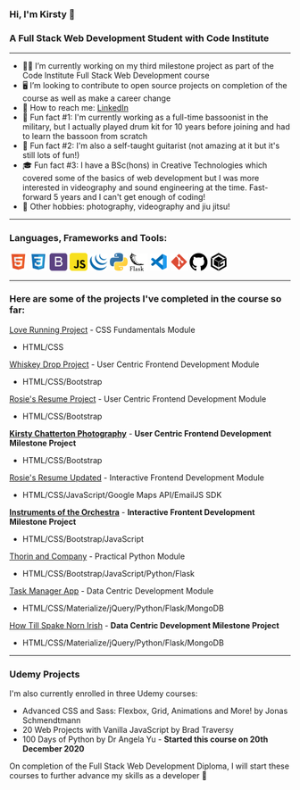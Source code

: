 ### Hi, I'm Kirsty 👋
### A Full Stack Web Development Student with Code Institute 

---

- 👩‍💻 I’m currently working on my third milestone project as part of the Code Institute Full Stack Web Development course
- 🖥 I’m looking to contribute to open source projects on completion of the course as well as make a career change
- 📨 How to reach me: [LinkedIn](https://www.linkedin.com/in/kirsty-chatterton-154781a4/)
- 🥁 Fun fact #1: I'm currently working as a full-time bassoonist in the military, but I actually played drum kit for 10 years before joining and had to learn the bassoon from scratch
- 🎸 Fun fact #2: I'm also a self-taught guitarist (not amazing at it but it's still lots of fun!)
- 🎓 Fun fact #3: I have a BSc(hons) in Creative Technologies which covered some of the basics of web development but I was more interested in videography and sound engineering at the time. Fast-forward 5 years and I can't get enough of coding! 
- 📸 Other hobbies: photography, videography and jiu jitsu! 

---

### Languages, Frameworks and Tools:
![HTML](https://github.com/KirstChat/KirstChat/blob/master/images/html.png)
![CSS](https://github.com/KirstChat/KirstChat/blob/master/images/css.png)
![Bootstrap](https://github.com/KirstChat/KirstChat/blob/master/images/bootstrap.png)
![JavaScript](https://github.com/KirstChat/KirstChat/blob/master/images/javascript.png)
![jQuery](https://github.com/KirstChat/KirstChat/blob/master/images/jquery.png)
![Python](https://github.com/KirstChat/KirstChat/blob/master/images/python.png)
![Flask](https://github.com/KirstChat/KirstChat/blob/master/images/flask.png)
![VS Code](https://github.com/KirstChat/KirstChat/blob/master/images/vscode.png)
![Git](https://github.com/KirstChat/KirstChat/blob/master/images/git.png)
![GitHub](https://github.com/KirstChat/KirstChat/blob/master/images/github.png)
![GitPod](https://github.com/KirstChat/KirstChat/blob/master/images/gitpod.png)

---

### Here are some of the projects I've completed in the course so far:

[Love Running Project](https://github.com/KirstChat/love-running) - CSS Fundamentals Module 
- HTML/CSS
  
[Whiskey Drop Project](https://github.com/KirstChat/whiskey-drop) - User Centric Frontend Development Module 
- HTML/CSS/Bootstrap
  
[Rosie's Resume Project](https://github.com/KirstChat/rosies-resume-project) - User Centric Frontend Development Module 
- HTML/CSS/Bootstrap
  
[**Kirsty Chatterton Photography**](https://github.com/KirstChat/kirsty-chatterton-photography) - **User Centric Frontend Development Milestone Project** 
- HTML/CSS/Bootstrap

[Rosie's Resume Updated](https://github.com/KirstChat/rosies-resume-project-2) - Interactive Frontend Development Module
- HTML/CSS/JavaScript/Google Maps API/EmailJS SDK

[**Instruments of the Orchestra**](https://github.com/KirstChat/instruments-of-the-orchestra) - **Interactive Frontent Development Milestone Project**
- HTML/CSS/Bootstrap/JavaScript

[Thorin and Company](https://github.com/KirstChat/thorin-and-company-updated) - Practical Python Module
- HTML/CSS/Bootstrap/JavaScript/Python/Flask

[Task Manager App](https://github.com/KirstChat/flask-mini-project) - Data Centric Development Module
- HTML/CSS/Materialize/jQuery/Python/Flask/MongoDB

[How Till Spake Norn Irish](https://github.com/KirstChat/how-till-spake-norn-irish) - **Data Centric Development Milestone Project**
- HTML/CSS/Materialize/jQuery/Python/Flask/MongoDB

---

### Udemy Projects

I'm also currently enrolled in three Udemy courses:

- Advanced CSS and Sass: Flexbox, Grid, Animations and More! by Jonas Schmendtmann
- 20 Web Projects with Vanilla JavaScript by Brad Traversy
- 100 Days of Python by Dr Angela Yu - **Started this course on 20th December 2020**

On completion of the Full Stack Web Development Diploma, I will start these courses to further advance my skills as a developer 💪
